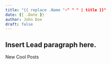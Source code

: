 ```yaml
---
title: "{{ replace .Name "-" " " | title }}"
date: {{ .Date }}
author: John Doe
draft: false
---
```


## Insert Lead paragraph here.

New Cool Posts